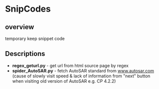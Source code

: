 # SnipCodes
## overview
temporary keep snippet code

## Descriptions

* **regex_geturl.py** - get url from html source page by regex
* **spider_AutoSAR.py** - fetch AutoSAR standard from www.autosar.com (cause of slowly visit speed & lack of information from "next" button when visiting old version of AutoSAR e.g. CP 4.2.2)
